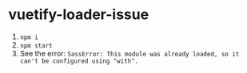 # vuetify-loader-issue

1. `npm i`
2. `npm start`
3. See the error: `SassError: This module was already loaded, so it can't be configured using "with".`
